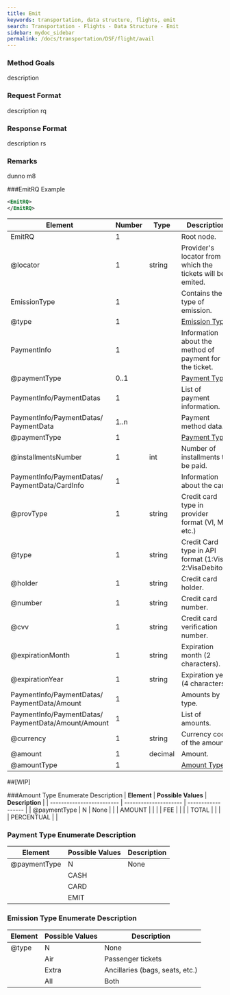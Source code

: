 ```yaml
---
title: Emit
keywords: transportation, data structure, flights, emit
search: Transportation - Flights - Data Structure - Emit
sidebar: mydoc_sidebar
permalink: /docs/transportation/DSF/flight/avail
---
```


### Method Goals

description

### Request Format

description rq

### Response Format

description rs

### Remarks

dunno m8

###EmitRQ Example

~~~xml
<EmitRQ>
</EmitRQ>
~~~
| **Element**				| **Number**	| **Type**	| **Description**|				
| ------------------------- | ------------- | --------- | -------------- |
|EmitRQ|1| |Root node.|
|@locator|1|string |Provider's locator from which the tickets will be emited.|
|EmissionType|1| |Contains the type of emission.|
|@type|1| |[Emission Type.](#emission-type-enumerate-description)|
|PaymentInfo|1| |Information about the method of payment for the ticket.|
|@paymentType|0..1| |[Payment Type.](#payment-type-enumerate-description)|
|PaymentInfo/PaymentDatas|1| |List of payment information.|
|PaymentInfo/PaymentDatas/ <br> PaymentData|1..n||Payment method data.|
|@paymentType|1| |[Payment Type.](#payment-type-enumerate-description)|
|@installmentsNumber|1|int|Number of installments to be paid.|
|PaymentInfo/PaymentDatas/<br> PaymentData/CardInfo|1| |Information about the card.|
|@provType|1|string|Credit card type in provider format (VI, MC, etc.)|
|@type|1|string|Credit Card type in API format (1:Visa, 2:VisaDebito...)|
|@holder|1|string|Credit card holder.|
|@number|1|string|Credit card number.|
|@cvv|1|string|Credit card verification number.|
|@expirationMonth|1|string|Expiration month (2 characters).|
|@expirationYear|1|string|Expiration year (4 characters).|
|PaymentInfo/PaymentDatas/<br> PaymentData/Amount|1| |Amounts by type.|
|PaymentInfo/PaymentDatas/<br> PaymentData/Amount/Amount|1| |List of amounts.|
|@currency|1|string|Currency code of the amount.|
|@amount|1|decimal|Amount.|
|@amountType|1| |[Amount Type.](#amount-type-enumerate-description)|

##[WIP]

###Amount Type Enumerate Description
| **Element**				| **Possible Values**	| **Description**	|
| ------------------------- | --------------------- | ------------------ |
| @paymentType              | N                     | None |
| 							| AMOUNT                | |
| 							| FEE                   | |
| 							| TOTAL                 | |
| 							| PERCENTUAL            | |

### Payment Type Enumerate Description
| **Element**				| **Possible Values**	| **Description**	|
| ------------------------- | --------------------- | ------------------ |
| @paymentType              | N                     | None |
| 							| CASH                  | |
|                           | CARD                  | |
|                           | EMIT                  | |

### Emission Type Enumerate Description
| **Element**				| **Possible Values**	| **Description**	|
| ------------------------- | --------------------- | ------------------ |
| @type        				| N                     | None |
| 							| Air                   |Passenger tickets  |
| 							| Extra                 |Ancillaries (bags, seats, etc.) |
| 							| All                   |Both |
